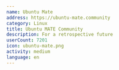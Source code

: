 ```yaml
---
name: Ubuntu Mate
address: https://ubuntu-mate.community
category: Linux
title: Ubuntu MATE Community
description: For a retrospective future
userCount: 7201
icon: ubuntu-mate.png
activity: medium
language: en
---
```

